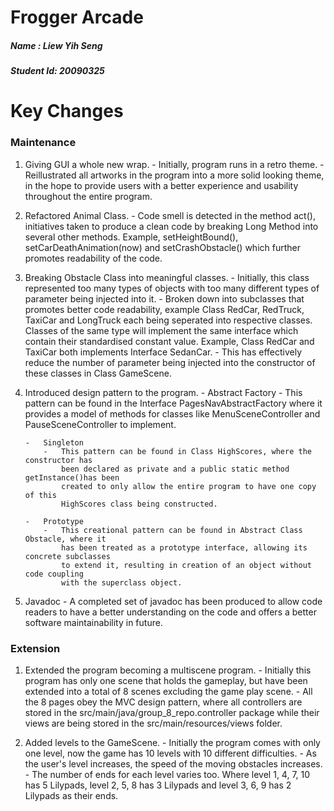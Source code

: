 # Frogger Arcade
##### Name		: Liew Yih Seng 
##### Student Id: 20090325
 
 
# Key Changes

### Maintenance
1.	Giving GUI a whole new wrap.
		-	Initially, program runs in a retro theme.
		-	Reillustrated all artworks in the program into
			a more solid looking theme, in the hope to provide users with a
			better experience and usability throughout the entire program.
			
2.	Refactored Animal Class.
		-	Code smell is detected in the method act(), initiatives taken
			to produce a clean code by breaking Long Method into several other
			methods. Example, setHeightBound(), setCarDeathAnimation(now) and setCrashObstacle() which further promotes readability of the code.

3.	Breaking Obstacle Class into meaningful classes.
		-	Initially, this class represented too many types of objects with too many
			different types of parameter being injected into it.
		-	Broken down into subclasses that promotes better code readability, example 
			Class RedCar, RedTruck, TaxiCar and LongTruck each being
			seperated into respective classes. Classes of the same type will implement
			the same interface which contain their standardised constant value. Example, 
			Class RedCar and TaxiCar both implements Interface SedanCar.
		-	This has effectively reduce the number of parameter being injected into the
			constructor of these classes in Class GameScene.

4.	Introduced design pattern to the program.
		- 	Abstract Factory
			- 	This pattern can be found in the Interface PagesNavAbstractFactory where
				it provides a model of methods for classes like MenuSceneController and 
				PauseSceneController to implement.
				
		- 	Singleton
			- 	This pattern can be found in Class HighScores, where the constructor has 
				been declared as private and a public static method getInstance()has been 
				created to only allow the entire program to have one copy of this 
				HighScores class being constructed.
				
		- 	Prototype
			- 	This creational pattern can be found in Abstract Class Obstacle, where it 
				has been treated as a prototype interface, allowing its concrete subclasses
				to extend it, resulting in creation of an object without code coupling 
				with the superclass object.

5. 	Javadoc
		- 	A completed set of javadoc has been produced to allow code readers to have a 
			better understanding on the code and offers a better software maintainability in future.

### Extension
1.	Extended the program becoming a multiscene program.
		-	Initially this program has only one scene that holds the gameplay, 
			but have been extended into a total of 8 scenes excluding the game play scene.
		-	All the 8 pages obey the MVC design pattern, where all controllers are stored 
			in the src/main/java/group_8_repo.controller package while their views are
			being stored in the src/main/resources/views folder.

2.	Added levels to the GameScene.
		-	Initially the program comes with only one level, now the game has 10 levels 
			with 10 different difficulties.
		-	As the user's level increases, the speed of the moving obstacles increases.
		-	The number of ends for each level varies too. Where level 1, 4, 7, 10 has 
			5 Lilypads, level 2, 5, 8 has 3 Lilypads and level 3, 6, 9 has 2 Lilypads 
			as their ends.


 
